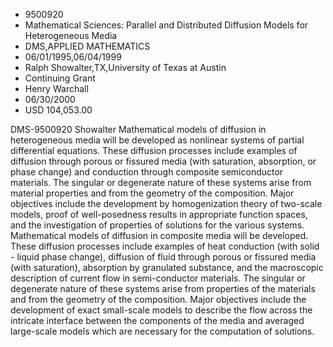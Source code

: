 
* 9500920
* Mathematical Sciences: Parallel and Distributed Diffusion Models for Heterogeneous Media
* DMS,APPLIED MATHEMATICS
* 06/01/1995,06/04/1999
* Ralph Showalter,TX,University of Texas at Austin
* Continuing Grant
* Henry Warchall
* 06/30/2000
* USD 104,053.00

DMS-9500920 Showalter Mathematical models of diffusion in heterogeneous media
will be developed as nonlinear systems of partial differential equations. These
diffusion processes include examples of diffusion through porous or fissured
media (with saturation, absorption, or phase change) and conduction through
composite semiconductor materials. The singular or degenerate nature of these
systems arise from material properties and from the geometry of the composition.
Major objectives include the development by homogenization theory of two-scale
models, proof of well-posedness results in appropriate function spaces, and the
investigation of properties of solutions for the various systems. Mathematical
models of diffusion in composite media will be developed. These diffusion
processes include examples of heat conduction (with solid - liquid phase
change), diffusion of fluid through porous or fissured media (with saturation),
absorption by granulated substance, and the macroscopic description of current
flow in semi-conductor materials. The singular or degenerate nature of these
systems arise from properties of the materials and from the geometry of the
composition. Major objectives include the development of exact small-scale
models to describe the flow across the intricate interface between the
components of the media and averaged large-scale models which are necessary for
the computation of solutions.
